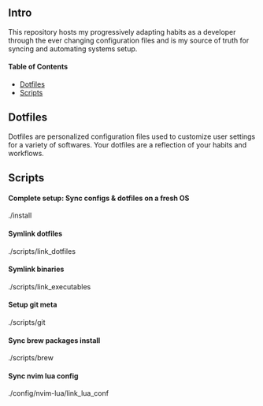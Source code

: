## Intro
This repository hosts my progressively adapting habits as a developer through the ever changing configuration files and is my source of truth for syncing and automating systems setup.

#### Table of Contents
- [Dotfiles](#dotfiles)
- [Scripts](#scripts)

## Dotfiles
Dotfiles are personalized configuration files used to customize user settings for a variety of softwares. Your dotfiles are a reflection of your habits and workflows.

## Scripts
#### Complete setup: Sync configs & dotfiles on a fresh OS
./install

#### Symlink dotfiles
./scripts/link_dotfiles

#### Symlink binaries
./scripts/link_executables

#### Setup git meta
./scripts/git

#### Sync brew packages install
./scripts/brew

#### Sync nvim lua config
./config/nvim-lua/link_lua_conf

